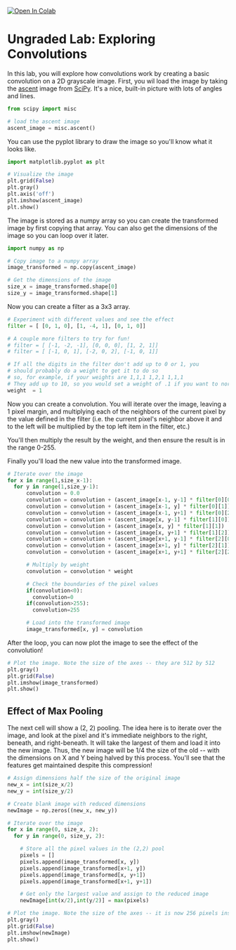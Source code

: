 <a href="https://colab.research.google.com/github/https-deeplearning-ai/tensorflow-1-public/blob/master/C1/W3/ungraded_labs/C1_W3_Lab_2_exploring_convolutions.ipynb" target="_parent"><img src="https://colab.research.google.com/assets/colab-badge.svg" alt="Open In Colab"/></a>

# Ungraded Lab: Exploring Convolutions

In this lab, you will explore how convolutions work by creating a basic convolution on a 2D grayscale image. First, you wil load the image by taking the [ascent](https://docs.scipy.org/doc/scipy/reference/generated/scipy.misc.ascent.html) image from [SciPy](https://scipy.org/). It's a nice, built-in picture with lots of angles and lines.


```python
from scipy import misc

# load the ascent image
ascent_image = misc.ascent()
```

You can use the pyplot library to draw the image so you'll know what it looks like.


```python
import matplotlib.pyplot as plt

# Visualize the image
plt.grid(False)
plt.gray()
plt.axis('off')
plt.imshow(ascent_image)
plt.show()
```

The image is stored as a numpy array so you can create the transformed image by first copying that array. You can also get the dimensions of the image so you can loop over it later.


```python
import numpy as np

# Copy image to a numpy array
image_transformed = np.copy(ascent_image)

# Get the dimensions of the image
size_x = image_transformed.shape[0]
size_y = image_transformed.shape[1]
```

Now you can create a filter as a 3x3 array.


```python
# Experiment with different values and see the effect
filter = [ [0, 1, 0], [1, -4, 1], [0, 1, 0]]

# A couple more filters to try for fun!
# filter = [ [-1, -2, -1], [0, 0, 0], [1, 2, 1]]
# filter = [ [-1, 0, 1], [-2, 0, 2], [-1, 0, 1]]

# If all the digits in the filter don't add up to 0 or 1, you
# should probably do a weight to get it to do so
# so, for example, if your weights are 1,1,1 1,2,1 1,1,1
# They add up to 10, so you would set a weight of .1 if you want to normalize them
weight  = 1
```

Now you can create a convolution. You will iterate over the image, leaving a 1 pixel margin, and multiplying each of the neighbors of the current pixel by the value defined in the filter (i.e. the current pixel's neighbor above it and to the left will be multiplied by the top left item in the filter, etc.)

You'll then multiply the result by the weight, and then ensure the result is in the range 0-255.

Finally you'll load the new value into the transformed image.


```python
# Iterate over the image
for x in range(1,size_x-1):
  for y in range(1,size_y-1):
      convolution = 0.0
      convolution = convolution + (ascent_image[x-1, y-1] * filter[0][0])
      convolution = convolution + (ascent_image[x-1, y] * filter[0][1])
      convolution = convolution + (ascent_image[x-1, y+1] * filter[0][2])
      convolution = convolution + (ascent_image[x, y-1] * filter[1][0])
      convolution = convolution + (ascent_image[x, y] * filter[1][1])
      convolution = convolution + (ascent_image[x, y+1] * filter[1][2])
      convolution = convolution + (ascent_image[x+1, y-1] * filter[2][0])
      convolution = convolution + (ascent_image[x+1, y] * filter[2][1])
      convolution = convolution + (ascent_image[x+1, y+1] * filter[2][2])

      # Multiply by weight
      convolution = convolution * weight

      # Check the boundaries of the pixel values
      if(convolution<0):
        convolution=0
      if(convolution>255):
        convolution=255

      # Load into the transformed image
      image_transformed[x, y] = convolution
```

After the loop, you can now plot the image to see the effect of the convolution!


```python
# Plot the image. Note the size of the axes -- they are 512 by 512
plt.gray()
plt.grid(False)
plt.imshow(image_transformed)
plt.show()
```

## Effect of Max Pooling

The next cell will show a (2, 2) pooling. The idea here is to iterate over the image, and look at the pixel and it's immediate neighbors to the right, beneath, and right-beneath. It will take the largest of them and load it into the new image. Thus, the new image will be 1/4 the size of the old -- with the dimensions on X and Y being halved by this process. You'll see that the features get maintained despite this compression!


```python
# Assign dimensions half the size of the original image
new_x = int(size_x/2)
new_y = int(size_y/2)

# Create blank image with reduced dimensions
newImage = np.zeros((new_x, new_y))

# Iterate over the image
for x in range(0, size_x, 2):
  for y in range(0, size_y, 2):

    # Store all the pixel values in the (2,2) pool
    pixels = []
    pixels.append(image_transformed[x, y])
    pixels.append(image_transformed[x+1, y])
    pixels.append(image_transformed[x, y+1])
    pixels.append(image_transformed[x+1, y+1])

    # Get only the largest value and assign to the reduced image
    newImage[int(x/2),int(y/2)] = max(pixels)

# Plot the image. Note the size of the axes -- it is now 256 pixels instead of 512
plt.gray()
plt.grid(False)
plt.imshow(newImage)
plt.show()
```
